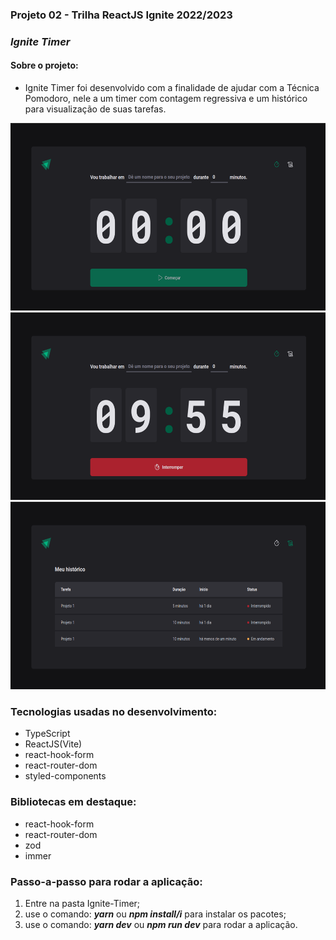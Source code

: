 ### Projeto 02 - Trilha ReactJS Ignite 2022/2023
### ***Ignite Timer***
#### Sobre o projeto:
 * Ignite Timer foi desenvolvido com a finalidade de ajudar com a Técnica Pomodoro, nele a um timer com contagem regressiva e um histórico para visualização de suas tarefas.

<img src="./assets/firstImage.png" alt="firtScreen-photo-1" width="600px" height="300">
<img src="./assets/secondImage.png" alt="firtScreen-photo-1" width="600px" height="300">
<img src="./assets/thridImage.png" alt="firtScreen-photo-1" width="600px" height="300">

### Tecnologias usadas no desenvolvimento:

* TypeScript
* ReactJS(Vite)
* react-hook-form
* react-router-dom
* styled-components

### Bibliotecas em destaque:

* react-hook-form
* react-router-dom
* zod
* immer

### Passo-a-passo para rodar a aplicação:
1. Entre na pasta Ignite-Timer;
2. use o comando: ***yarn*** ou ***npm install/i*** para instalar os pacotes;
3. use o comando: ***yarn dev*** ou ***npm run dev*** para rodar a aplicação.

